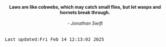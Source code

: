 
<div align="center"><b><span>Laws are like cobwebs, which may catch small flies, but let wasps and hornets break through.</span></b><br><br><i> - Jonathan Swift</i></div>
<br><br><kbd>Last updated:Fri Feb 14 12:13:02 2025</kbd>